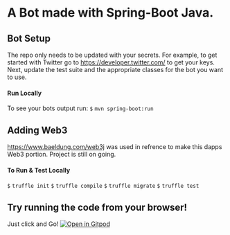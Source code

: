 # A Bot made with Spring-Boot Java.

## Bot Setup

The repo only needs to be updated with your secrets. For example, to get started with Twitter go to https://developer.twitter.com/ to get your keys.
Next, update the test suite and the appropriate classes for the bot you want to use.


#### Run Locally
To see your bots output run:
`$` `mvn spring-boot:run`

## Adding Web3
https://www.baeldung.com/web3j was used in refrence to make this dapps Web3 portion. Project is still on going.

#### To Run & Test Locally

`$` `truffle init`
`$` `truffle compile`
`$` `truffle migrate`
`$` `truffle test`

## Try running the code from your browser! 

Just click and Go! [![Open in Gitpod](https://gitpod.io/button/open-in-gitpod.svg)](https://gitpod.io/#https://github.com/juanresendiz813/botswithspring)
